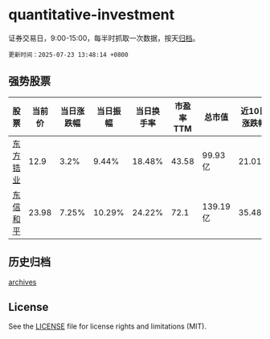 # quantitative-investment

证券交易日，9:00-15:00，每半时抓取一次数据，按天[归档](archives)。

`更新时间：2025-07-23 13:48:14 +0800`

## 强势股票

|股票|当前价|当日涨跌幅|当日振幅|当日换手率|市盈率TTM|总市值|近10日涨跌幅|
|----|----|----|----|----|----|----|----|
|[东方锆业](https://xueqiu.com/S/SZ002167)|12.9|3.2%|9.44%|18.48%|43.58|99.93亿|21.01%|
|[东信和平](https://xueqiu.com/S/SZ002017)|23.98|7.25%|10.29%|24.22%|72.1|139.19亿|35.48%|

## 历史归档

[archives](archives)

## License

See the [LICENSE](LICENSE) file for license rights and limitations (MIT).